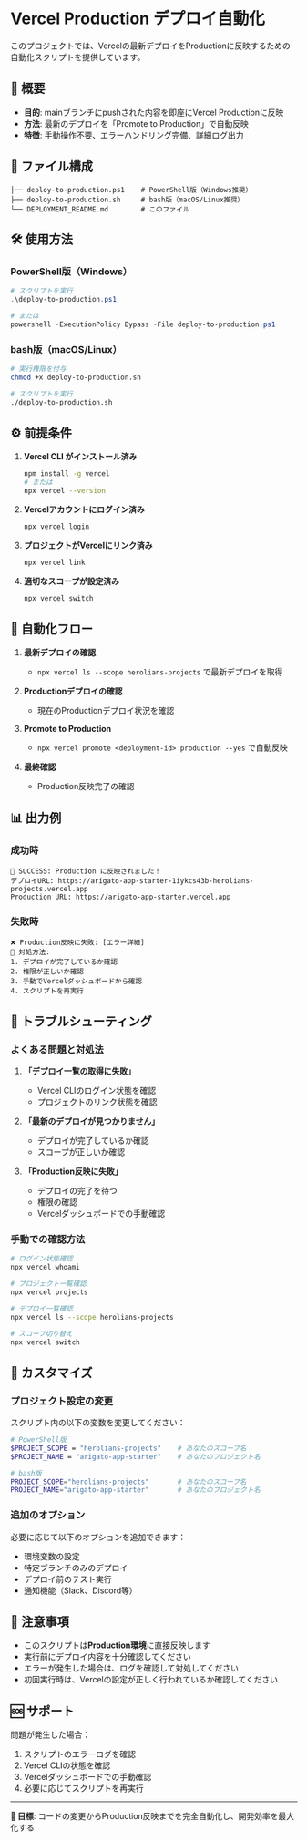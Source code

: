 # Vercel Production デプロイ自動化

このプロジェクトでは、Vercelの最新デプロイをProductionに反映するための自動化スクリプトを提供しています。

## 🚀 概要

- **目的**: mainブランチにpushされた内容を即座にVercel Productionに反映
- **方法**: 最新のデプロイを「Promote to Production」で自動反映
- **特徴**: 手動操作不要、エラーハンドリング完備、詳細ログ出力

## 📁 ファイル構成

```
├── deploy-to-production.ps1    # PowerShell版（Windows推奨）
├── deploy-to-production.sh     # bash版（macOS/Linux推奨）
└── DEPLOYMENT_README.md        # このファイル
```

## 🛠️ 使用方法

### PowerShell版（Windows）

```powershell
# スクリプトを実行
.\deploy-to-production.ps1

# または
powershell -ExecutionPolicy Bypass -File deploy-to-production.ps1
```

### bash版（macOS/Linux）

```bash
# 実行権限を付与
chmod +x deploy-to-production.sh

# スクリプトを実行
./deploy-to-production.sh
```

## ⚙️ 前提条件

1. **Vercel CLI がインストール済み**
   ```bash
   npm install -g vercel
   # または
   npx vercel --version
   ```

2. **Vercelアカウントにログイン済み**
   ```bash
   npx vercel login
   ```

3. **プロジェクトがVercelにリンク済み**
   ```bash
   npx vercel link
   ```

4. **適切なスコープが設定済み**
   ```bash
   npx vercel switch
   ```

## 🔄 自動化フロー

1. **最新デプロイの確認**
   - `npx vercel ls --scope herolians-projects` で最新デプロイを取得

2. **Productionデプロイの確認**
   - 現在のProductionデプロイ状況を確認

3. **Promote to Production**
   - `npx vercel promote <deployment-id> production --yes` で自動反映

4. **最終確認**
   - Production反映完了の確認

## 📊 出力例

### 成功時
```
🎉 SUCCESS: Production に反映されました！
デプロイURL: https://arigato-app-starter-1iykcs43b-herolians-projects.vercel.app
Production URL: https://arigato-app-starter.vercel.app
```

### 失敗時
```
❌ Production反映に失敗: [エラー詳細]
🔧 対処方法:
1. デプロイが完了しているか確認
2. 権限が正しいか確認
3. 手動でVercelダッシュボードから確認
4. スクリプトを再実行
```

## 🚨 トラブルシューティング

### よくある問題と対処法

1. **「デプロイ一覧の取得に失敗」**
   - Vercel CLIのログイン状態を確認
   - プロジェクトのリンク状態を確認

2. **「最新のデプロイが見つかりません」**
   - デプロイが完了しているか確認
   - スコープが正しいか確認

3. **「Production反映に失敗」**
   - デプロイの完了を待つ
   - 権限の確認
   - Vercelダッシュボードでの手動確認

### 手動での確認方法

```bash
# ログイン状態確認
npx vercel whoami

# プロジェクト一覧確認
npx vercel projects

# デプロイ一覧確認
npx vercel ls --scope herolians-projects

# スコープ切り替え
npx vercel switch
```

## 🔧 カスタマイズ

### プロジェクト設定の変更

スクリプト内の以下の変数を変更してください：

```bash
# PowerShell版
$PROJECT_SCOPE = "herolians-projects"    # あなたのスコープ名
$PROJECT_NAME = "arigato-app-starter"    # あなたのプロジェクト名

# bash版
PROJECT_SCOPE="herolians-projects"       # あなたのスコープ名
PROJECT_NAME="arigato-app-starter"       # あなたのプロジェクト名
```

### 追加のオプション

必要に応じて以下のオプションを追加できます：

- 環境変数の設定
- 特定ブランチのみのデプロイ
- デプロイ前のテスト実行
- 通知機能（Slack、Discord等）

## 📝 注意事項

- このスクリプトは**Production環境**に直接反映します
- 実行前にデプロイ内容を十分確認してください
- エラーが発生した場合は、ログを確認して対処してください
- 初回実行時は、Vercelの設定が正しく行われているか確認してください

## 🆘 サポート

問題が発生した場合：

1. スクリプトのエラーログを確認
2. Vercel CLIの状態を確認
3. Vercelダッシュボードでの手動確認
4. 必要に応じてスクリプトを再実行

---

**🎯 目標**: コードの変更からProduction反映までを完全自動化し、開発効率を最大化する
